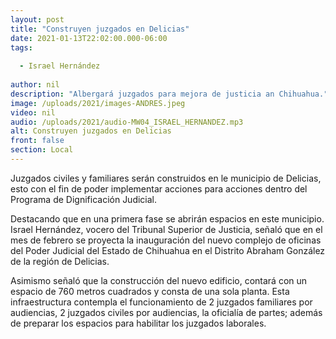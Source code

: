 ```yaml
---
layout: post
title: "Construyen juzgados en Delicias"
date: 2021-01-13T22:02:00.000-06:00
tags:
  
  - Israel Hernández
  
author: nil
description: "Albergará juzgados para mejora de justicia an Chihuahua."
image: /uploads/2021/images-ANDRES.jpeg
video: nil
audio: /uploads/2021/audio-MW04_ISRAEL_HERNANDEZ.mp3
alt: Construyen juzgados en Delicias
front: false
section: Local
---
```


Juzgados civiles y familiares serán construidos en le municipio de Delicias, esto con el fin de poder implementar acciones para acciones dentro del Programa de Dignificación Judicial.
 
Destacando que en una primera fase se abrirán espacios en este municipio.
Israel Hernández, vocero del Tribunal Superior de Justicia, señaló que en el mes de febrero se proyecta la inauguración del nuevo complejo de oficinas del Poder Judicial del Estado de Chihuahua en el Distrito Abraham González de la región de Delicias.

Asimismo señaló que la construcción del nuevo edificio, contará con un espacio de 760 metros cuadrados y consta de una sola planta. Esta infraestructura contempla el funcionamiento de 2 juzgados familiares por audiencias, 2 juzgados civiles por audiencias, la oficialía de partes; además de preparar los espacios para habilitar los juzgados laborales.